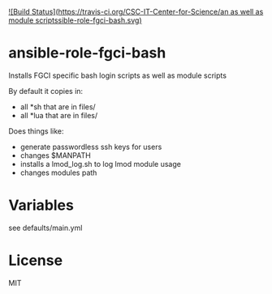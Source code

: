 [![Build Status](https://travis-ci.org/CSC-IT-Center-for-Science/an as well as module scriptssible-role-fgci-bash.svg)](https://travis-ci.org/CSC-IT-Center-for-Science/ansible-role-fgci-bash)
# ansible-role-fgci-bash
Installs FGCI specific bash login scripts as well as module scripts

By default it copies in:
 - all \*sh that are in files/
 - all \*lua that are in files/

Does things like:
 - generate passwordless ssh keys for users
 - changes $MANPATH
 - installs a lmod_log.sh to log lmod module usage
 - changes modules path

# Variables

see defaults/main.yml

# License

MIT
